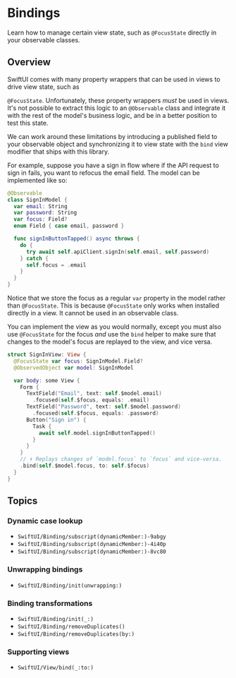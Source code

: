 # Bindings

Learn how to manage certain view state, such as `@FocusState` directly in your observable classes.

## Overview

SwiftUI comes with many property wrappers that can be used in views to drive view state, such as

`@FocusState`. Unfortunately, these property wrappers _must_ be used in views. It's not possible to
extract this logic to an `@Observable` class and integrate it with the rest of the model's business
logic, and be in a better position to test this state.

We can work around these limitations by introducing a published field to your observable object and
synchronizing it to view state with the `bind` view modifier that ships with this library.

For example, suppose you have a sign in flow where if the API request to sign in fails, you want
to refocus the email field. The model can be implemented like so:

```swift
@Observable
class SignInModel {
  var email: String
  var password: String
  var focus: Field?
  enum Field { case email, password }

  func signInButtonTapped() async throws {
    do {
      try await self.apiClient.signIn(self.email, self.password)
    } catch {
      self.focus = .email
    }
  }
}
```

Notice that we store the focus as a regular `var` property in the model rather than `@FocusState`.
This is because `@FocusState` only works when installed directly in a view. It cannot be used in
an observable class.

You can implement the view as you would normally, except you must also use `@FocusState` for the
focus _and_ use the `bind` helper to make sure that changes to the model's focus are replayed to
the view, and vice versa.

```swift
struct SignInView: View {
  @FocusState var focus: SignInModel.Field?
  @ObservedObject var model: SignInModel

  var body: some View {
    Form {
      TextField("Email", text: self.$model.email)
        .focused(self.$focus, equals: .email)
      TextField("Password", text: self.$model.password)
        .focused(self.$focus, equals: .password)
      Button("Sign in") {
        Task {
          await self.model.signInButtonTapped()
        }
      }
    }
    // ⬇️ Replays changes of `model.focus` to `focus` and vice-versa.
    .bind(self.$model.focus, to: self.$focus)
  }
}
```

## Topics

### Dynamic case lookup

- ``SwiftUI/Binding/subscript(dynamicMember:)-9abgy``
- ``SwiftUI/Binding/subscript(dynamicMember:)-4i40p``
- ``SwiftUI/Binding/subscript(dynamicMember:)-8vc80``

### Unwrapping bindings

- ``SwiftUI/Binding/init(unwrapping:)``

### Binding transformations

- ``SwiftUI/Binding/init(_:)``
- ``SwiftUI/Binding/removeDuplicates()``
- ``SwiftUI/Binding/removeDuplicates(by:)``

### Supporting views

- ``SwiftUI/View/bind(_:to:)``
